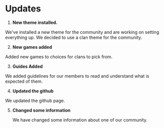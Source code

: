 # Updates

1.  **New theme installed.**

  We've installed a new theme for the community and are working on setting everything up. We decided to use a clan theme for the community.

2.  **New games added**

  Added new games to choices for clans to pick from.

3.  **Guides Added**

  We added guidelines for our members to read and understand what is expected of them.

4.  **Updated the github**

  We updated the github page.

5. **Changed some information**

   We have changed some information about one of our community.

   ​
